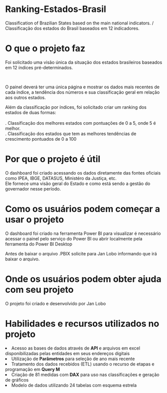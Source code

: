 # Ranking-Estados-Brasil
Classification of Brazilian States based on the main national indicators. / Classificação dos estados do Brasil baseados em 12 indicadores. 

# O que o projeto faz
<p> Foi solicitado uma visão única da situação dos estados brasileiros baseados em 12 índices pré-determinados.</p><br>
<p> O painel deverá ter uma única página e mostrar os dados mais recentes de cada índice, a tendência dos números e sua classificação geral em relação aos outros estados.</p>
<p> Além da classificação por índices, foi solicitado criar um ranking dos estados de duas formas:<br><br>
    . Classificação dos melhores estados com pontuações de 0 a 5, onde 5 é melhor.<br>
    . Classificação dos estados que tem as melhores tendências de crescimento pontuados de 0 a 100</p>
    
# Por que o projeto é útil
<p> O dashboard foi criado acessando os dados diretamente das fontes oficiais como IPEA, IBGE, DATASUS, Ministéro da Justiça, etc.<br>
    Ele fornece uma visão geral do Estado e como está sendo a gestão do governador nesse período.</p>

# Como os usuários podem começar a usar o projeto
<p> O dashboard foi criado na ferramenta Power BI para visualizar é necessário acessar o painel pelo serviço do Power BI ou abrir localmente pela ferramenta do Power BI Desktop</p>
<p> Antes de baixar o arquivo .PBIX solicite para Jan Lobo informando que irá baixar o arquivo.</p>

# Onde os usuários podem obter ajuda com seu projeto
O projeto foi criado e desenvolvido por Jan Lobo

# Habilidades e recursos utilizados no projeto
<li> Acesso as bases de dados através de <b> API </b> e arquivos em excel disponibilizadas pelas entidades em seus endereços digitais</li>
<li> Utilização de <b>Parâmetros</b> para seleção de ano mais recente</li>
<li> Tratamento dos dados recebidos (ETL) usando o recurso de etapas e programação em <b>Query M</b> </li>
<li> Criação de 81 medidas com <b>DAX</b> para uso nas classificações e geração de gráficos</li>
<li> Modelo de dados utilizando 24 tabelas com esquema estrela </li>


